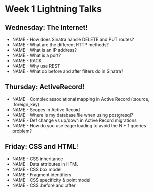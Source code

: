 # Week 1 Lightning Talks

## Wednesday: The Internet!

- NAME - How does Sinatra handle DELETE and PUT routes?
- NAME - What are the different HTTP methods?
- NAME - What is an IP address?
- NAME - What is a port?
- NAME - RACK
- NAME - Why use REST
- NAME - What do before and after filters do in Sinatra?

## Thursday: ActiveRecord!

- NAME - Complex associational mapping in Active Record (:source, :foreign_key)
- NAME - Scopes in Active Record
- NAME - Where is my database file when using postgresql?
- NAME - Def change vs up/down in Active Record migrations
- NAME - How do you use eager loading to avoid the N + 1 queries problem?

## Friday: CSS and HTML!

- NAME - CSS inheritance
- NAME - Data attributes in HTML
- NAME - CSS box model
- NAME - Fragment identifiers
- NAME - CSS specificity & point model
- NAME - CSS :before and :after
